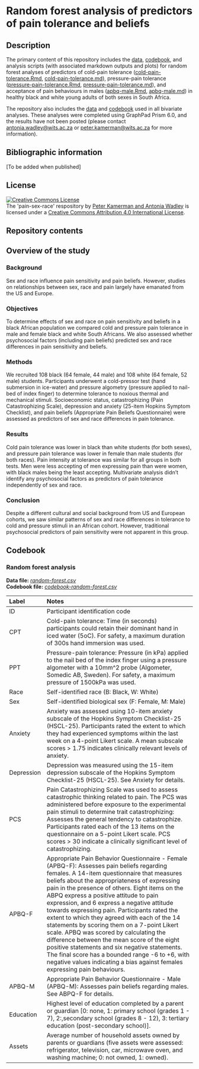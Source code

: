 # Random forest analysis of predictors of pain tolerance and beliefs

## Description
The primary content of this repository includes the [data](/data/random-forest.csv), [codebook](/data/codebook-random-forest.csv), and analysis scripts (with associated markdown outputs and plots) for random forest analyses of predictors of cold-pain tolerance ([cold-pain-tolerance.Rmd](cold-pain-tolerance.Rmd), [cold-pain-tolerance.md](cold-pain-tolerance.md)), pressure-pain tolerance ([pressure-pain-tolerance.Rmd](pressure-pain-tolerance.Rmd), [pressure-pain-tolerance.md](pressure-pain-tolerance.md)), and acceptance of pain behaviours in males ([apbq-male.Rmd](apbq-male.Rmd), [apbq-male.md](apbq-male.md)) in healthy black and white young adults of both sexes in South Africa. 

The repository also includes the [data](/data/bivariate-data.csv) and [codebook](/data/codebook-bivariate-data.csv) used in all bivariate analyses. These analyses were completed using GraphPad Prism 6.0, and the results have not been posted (please contact [antonia.wadley@wits.ac.za](mailto:antonia.wadley@wits.ac.za) or [peter.kamerman@wits.ac.za](mailto:peter.kamerman@wits.ac.za) for more information).

## Bibliographic information
[To be added when published]

## License
<a rel="license" href="http://creativecommons.org/licenses/by/4.0/"><img alt="Creative Commons License" style="border-width:0" src="https://i.creativecommons.org/l/by/4.0/88x31.png" /></a><br /><span xmlns:dct="http://purl.org/dc/terms/" property="dct:title">The 'pain-sex-race' respository</span> by <a xmlns:cc="http://creativecommons.org/ns#" href="https://github.com/kamermanpr/pain-sex-race.git" property="cc:attributionName" rel="cc:attributionURL">Peter Kamerman and Antonia Wadley</a> is licensed under a <a rel="license" href="http://creativecommons.org/licenses/by/4.0/">Creative Commons Attribution 4.0 International License</a>.

## Repository contents

## Overview of the study
### Background
Sex and race influence pain sensitivity and pain beliefs. However, studies on relationships between sex, race and pain largely have emanated from the US and Europe. 

### Objectives
To determine effects of sex and race on pain sensitivity and beliefs in a black African population we compared cold and pressure pain tolerance in male and female black and white South Africans. We also assessed whether psychosocial factors (including pain beliefs) predicted sex and race differences in pain sensitivity and beliefs. 

### Methods
We recruited 108 black (64 female, 44 male) and 108 white (64 female, 52 male) students. Participants underwent a cold-pressor test (hand submersion in ice-water) and pressure algometry (pressure applied to nail-bed of index finger) to determine tolerance to noxious thermal and mechanical stimuli. Socioeconomic status, catastrophizing (Pain Catastrophizing Scale), depression and anxiety (25-item Hopkins Symptom Checklist), and pain beliefs (Appropriate Pain Beliefs Questionnaire) were assessed as predictors of sex and race differences in pain tolerance. 

### Results
Cold pain tolerance was lower in black than white students (for both sexes), and pressure pain tolerance was lower in female than male students (for both races). Pain intensity at tolerance was similar for all groups in both tests. Men were less accepting of men expressing pain than were women, with black males being the least accepting. Multivariate analysis didn’t identify any psychosocial factors as predictors of pain tolerance independently of sex and race. 

### Conclusion
Despite a different cultural and social background from US and European cohorts, we saw similar patterns of sex and race differences in tolerance to cold and pressure stimuli in an African cohort. However, traditional psychosocial predictors of pain sensitivity were not apparent in this group. 

## Codebook

### Random forest analysis
**Data file:** [_random-forest.csv_](/data/random-forest.csv)   
**Codebook file:** [_codebook-random-forest.csv_](/data/codebook-random-forest.csv)

| Label      	| Notes                                                                                                                                                                                                                                                                                                                                                                                                                                                                                                                                                                                                                                                                                                                                                         	|
|:------------	|:---------------------------------------------------------------------------------------------------------------------------------------------------------------------------------------------------------------------------------------------------------------------------------------------------------------------------------------------------------------------------------------------------------------------------------------------------------------------------------------------------------------------------------------------------------------------------------------------------------------------------------------------------------------------------------------------------------------------------------------------------------------	|
| ID         	| Participant identification code                                                                                                                                                                                                                                                                                                                                                                                                                                                                                                                                                                                                                                                                                                                               	|
| CPT        	| Cold-pain tolerance: Time (in seconds) participants could retain their dominant hand in iced water (5oC). For safety, a maximum duration of 300s hand immersion was used.                                                                                                                                                                                                                                                                                                                                                                                                                                                                                                                                                                                     	|
| PPT        	| Pressure-pain tolerance: Pressure (in kPa) applied to the nail bed of the index finger using a pressure algometer with a 10mm^2 probe (Algometer, Somedic AB, Sweden). For safety, a maximum pressure of 1500kPa was used.                                                                                                                                                                                                                                                                                                                                                                                                                                                                                                                                     	|
| Race       	| Self-identified race (B: Black, W: White)                                                                                                                                                                                                                                                                                                                                                                                                                                                                                                                                                                                                                                                                                                                     	|
| Sex        	| Self-identified biological sex (F: Female, M: Male)                                                                                                                                                                                                                                                                                                                                                                                                                                                                                                                                                                                                                                                                                                           	|
| Anxiety    	| Anxiety was assessed using 10-item anxiety subscale of the Hopkins Symptom Checklist-25 (HSCL-25). Participants rated the extent to which they had experienced symptoms within the last week on a 4-point Likert scale. A mean subscale scores > 1.75 indicates clinically relevant levels of anxiety.                                                                                                                                                                                                                                                                                                                                                                                                                                                        	|
| Depression 	| Depression was measured using the 15-item depression subscale of the Hopkins Symptom Checklist-25 (HSCL-25). See Anxiety for details.                                                                                                                                                                                                                                                                                                                                                                                                                                                                                                                                                                                                                          	|
| PCS        	| Pain Catastrophizing Scale was used to assess catastrophic thinking related to pain. The PCS was administered before exposure to the experimental pain stimuli to determine trait catastrophizing: Assesses the general tendency to catastrophize. Participants rated each of the 13 items on the questionnaire on a 5-point Likert scale. PCS scores > 30 indicate a clinically significant level of catastrophizing.                                                                                                                                                                                                                                                                                                                                        	|
| APBQ-F     	| Appropriate Pain Behavior Questionnaire - Female (APBQ-F): Assesses pain beliefs regarding females. A 14-item questionnaire that measures beliefs about the appropriateness of expressing pain in the presence of others. Eight items on the ABPQ express a positive attitude to pain expression, and 6 express a negative attitude towards expressing pain. Participants rated the extent to which they agreed with each of the 14 statements by scoring them on a 7-point Likert scale. APBQ was scored by calculating the difference between the mean score of the eight positive statements and six negative statements. The final score has a bounded range -6 to +6, with negative values indicating a bias against females expressing pain behaviours. 	|
| APBQ-M     	| Appropriate Pain Behavior Questionnaire - Male (APBQ-M): Assesses pain beliefs regarding males. See ABPQ-F for details.                                                                                                                                                                                                                                                                                                                                                                                                                                                                                                                                                                                                                                       	|
| Education  	| Highest level of education completed by a parent or guardian [0: none, 1: primary school (grades 1 - 7), 2:,secondary school (grades 8 - 12), 3: tertiary education (post-secondary school)].                                                                                                                                                                                                                                                                                                                                                                                                                                                                                                                                                                  	|
| Assets     	| Average number of household assets owned by parents or guardians (five assets were assessed: refrigerator, television, car, microwave oven, and washing machine; 0: not owned, 1: owned).                                                                                                                                                                                                                                                                                                                                                                                                                                                                                                                                                                     	|

